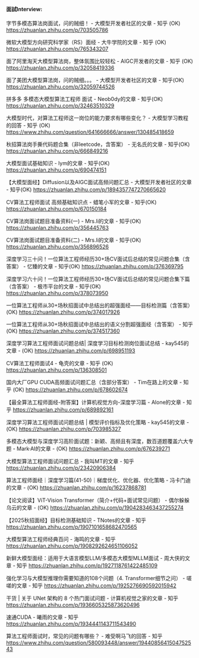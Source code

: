 


#### 面試Interview:


字节多模态算法岗面试，问的贼细！ - 大模型开发者社区的文章 - 知乎 (OK)
https://zhuanlan.zhihu.com/p/703505786

微软大模型方向研究科学家（RS）面经 - 大牛学院的文章 - 知乎 (OK)
https://zhuanlan.zhihu.com/p/765343207

面了阿里淘天大模型算法岗，整体氛围比较轻松 - AIGC开发者的文章 - 知乎 (OK)
https://zhuanlan.zhihu.com/p/32058419336

面了美团大模型算法岗，问的贼细。。。 - 大模型开发者社区的文章 - 知乎(OK)
https://zhuanlan.zhihu.com/p/32059744526

拼多多 多模态大模型算法工程师 面试 - Neob0dy的文章 - 知乎(OK)
https://zhuanlan.zhihu.com/p/32463510329

大模型时代，对算法工程师这一岗位的能力要求有哪些变化？ - 大模型学习教程的回答 - 知乎 (OK)
https://www.zhihu.com/question/641666666/answer/130485418659

秋招算法岗手撕代码题合集（非leetcode，含答案） - 无名氏的文章 - 知乎(OK)
https://zhuanlan.zhihu.com/p/666849216

大模型面试基础知识 - lym的文章 - 知乎(OK)
https://zhuanlan.zhihu.com/p/690474151

【大模型面经】Diffusion以及AIGC面试高频问题汇总 - 大模型开发者社区的文章 - 知乎(OK)
https://zhuanlan.zhihu.com/p/1894357747270665620

CV算法工程师面试 高频基础知识点 - 蜡笔小军的文章 - 知乎(OK)
https://zhuanlan.zhihu.com/p/670150184

CV算法岗面试题目准备资料(一) - Mrs.li的文章 - 知乎(OK)
https://zhuanlan.zhihu.com/p/356445763

CV算法岗面试题目准备资料(二) - Mrs.li的文章 - 知乎(OK)
https://zhuanlan.zhihu.com/p/356896526

深度学习三十问！一位算法工程师经历30+场CV面试后总结的常见问题合集（含答案） - 忆臻的文章 - 知乎(OK)
https://zhuanlan.zhihu.com/p/376369795

深度学习六十问！一位算法工程师经历30+场CV面试后总结的常见问题合集下篇（含答案） - 极市平台的文章 - 知乎(OK)
https://zhuanlan.zhihu.com/p/378073950

一位算法工程师从30+场秋招面试中总结出的超强面经——目标检测篇（含答案）(OK)
https://zhuanlan.zhihu.com/p/374017926

一位算法工程师从30+场秋招面试中总结出的语义分割超强面经（含答案） - 知乎(OK)
https://zhuanlan.zhihu.com/p/374517360

深度学习算法工程师面试问题总结| 深度学习目标检测岗位面试总结 - kay545的文章 - (OK)
https://zhuanlan.zhihu.com/p/698951193

CV算法工程师面试4 - 龟壳的文章 - 知乎 (OK)
https://zhuanlan.zhihu.com/p/136308501

国内大厂GPU CUDA高频面试问题汇总（含部分答案） - Tim在路上的文章 - 知乎 (OK)
https://zhuanlan.zhihu.com/p/678602674

【最全算法工程师面经-附答案】计算机视觉方向-深度学习篇 - Alone的文章 - 知乎
https://zhuanlan.zhihu.com/p/689892161

深度学习算法工程师面试问题总结 | 模型评价指标及优化策略 - kay545的文章 - (OK)
https://zhuanlan.zhihu.com/p/703985327

多模态大模型与深度学习高阶面试题：新颖、高频且有深度，数百道题覆盖六大专题 - Mark·AI的文章 - (OK)
https://zhuanlan.zhihu.com/p/676239271

大模型算法工程师面试问题汇总 - 我叫MT的文章 - 知乎
https://zhuanlan.zhihu.com/p/23420906384

算法工程师面经｜深度学习篇(41-50)｜梯度优化、优化器、优化策略 - 冯卡门迪的文章 - (OK)
https://zhuanlan.zhihu.com/p/16237868781

【论文阅读】ViT-Vision Transformer（简介+代码+面试常见问题） - 偶尔躲躲乌云的文章 - (OK)
https://zhuanlan.zhihu.com/p/1904283463437255274

【2025秋招面经】目标检测基础知识 - TNotes的文章 - 知乎
https://zhuanlan.zhihu.com/p/1907101658682470565

大模型算法工程师经典百问 - 海鸣的文章 - 知乎
https://zhuanlan.zhihu.com/p/1908292624651106052

新鲜大模型面经：适用于大语言模型LLM/多模态大模型MLLM面试 - 周大侠的文章 - 知乎
https://zhuanlan.zhihu.com/p/1927118761422485109

强化学习与大模型推理你需要知道的108个问题（4. Transformer细节之问） - 嗟嗟的文章 - 知乎
https://zhuanlan.zhihu.com/p/1925276690592015942

干货 | 关于 UNet 架构的 8 个热门面试问题 - 计算机视觉之家的文章 - 知乎
https://zhuanlan.zhihu.com/p/1936605325873620496

速通CUDA - 曦雨的文章 - 知乎
https://zhuanlan.zhihu.com/p/1934441143711543490

算法工程师面试时，常见的问题有哪些？ - 难受啊马飞的回答 - 知乎
https://www.zhihu.com/question/580093448/answer/1944085641504752543